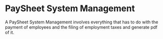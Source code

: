 # PaySheet System Management
A PaySheet System Management involves everything that has to do with the payment of employees and the filing of employment taxes and generate pdf of it.
